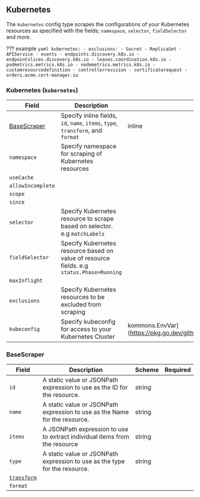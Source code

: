 ## Kubernetes 
The `kubernetes` config type scrapes the configurations of your Kubernetes resources as specified with the fields; `namespace`, `selector`, `fieldSelector` and more. 

??? example
    ```yaml
      kubernetes:
        - exclusions:
            - Secret
            - ReplicaSet
            - APIService
            - events
            - endpoints.discovery.k8s.io
            - endpointslices.discovery.k8s.io
            - leases.coordination.k8s.io
            - podmetrics.metrics.k8s.io
            - nodemetrics.metrics.k8s.io
            - customresourcedefinition
            - controllerrevision
            - certificaterequest
            - orders.acme.cert-manager.io
    ```

### Kubernetes (`kubernetes`)
| Field | Description | Scheme | Required |
| ----- | ----------- | ------ | -------- |
| [BaseScraper](#BaseScraper) | Specify inline fields, `id`, `name`, `items`, `type`, `transform`, and `format` | inline |
| `namespace` | Specify namespace for scraping of Kubernetes resources |  |
| `useCache` |
| `allowIncomplete` |
| `scope` |
| `since` |
| `selector` | Specify Kubernetes resource to scrape based on selector. e.g `matchLabels` |  |
| `fieldSelector` | Specify Kubernetes resource based on value of resource fields. e.g `status.Phase=Running` |  |
| `maxInflight` |
| `exclusions` | Specify Kubernetes resources to be excluded from scraping |  |
| `kubeconfig` | Specify kubeconfig for access to your Kubernetes Cluster | kommons.EnvVar](https://pkg.go.dev/github.com/flanksource/kommons#EnvVar) |

### BaseScraper
| Field | Description | Scheme | Required |
| ----- | ----------- | ------ | -------- |
| `id` | A static value or JSONPath expression to use as the ID for the resource. | string |  |
| `name` | A static value or JSONPath expression to use as the Name for the resource. | string |  |
| `items` | A JSONPath expression to use to extract individual items from the resource | string |  |
| `type` | A static value or JSONPath expression to use as the type for the resource. | string |  |
| [`transform`](#transform) | 
| `format` |

